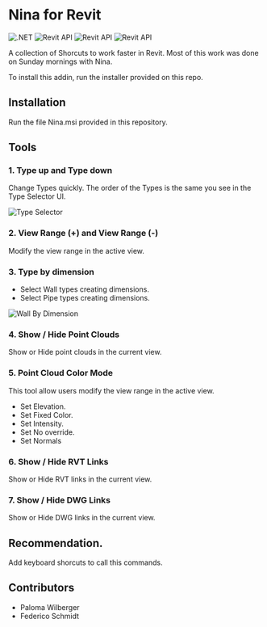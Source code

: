 # Nina for Revit
![.NET](https://img.shields.io/badge/.NET-4.7-green.svg)
![Revit API](https://img.shields.io/badge/RevitAPI-2018-blue.svg)
![Revit API](https://img.shields.io/badge/RevitAPI-2019-blue.svg)
![Revit API](https://img.shields.io/badge/RevitAPI-2020-blue.svg)

A collection of Shorcuts to work faster in Revit.
Most of this work was done on Sunday mornings with Nina.

To install this addin, run the installer provided on this repo. 

## Installation
Run the file Nina.msi provided in this repository.

## Tools

### 1. Type up and Type down
Change Types quickly. The order of the Types is the same you see in the Type Selector UI.

![Type Selector](Nina/Demo/TypeSelector.gif)

### 2. View Range (+) and View Range (-)
Modify the view range in the active view.

### 3. Type by dimension
- Select Wall types creating dimensions.
- Select Pipe types creating dimensions.

![Wall By Dimension](Nina/Demo/WallByDimension.gif)

### 4. Show / Hide Point Clouds
Show or Hide point clouds in the current view.

### 5. Point Cloud Color Mode
This tool allow users modify the view range in the active view.
- Set Elevation.
- Set Fixed Color.
- Set Intensity.
- Set No override.
- Set Normals

### 6. Show / Hide RVT Links
Show or Hide RVT links in the current view.

### 7. Show / Hide DWG Links
Show or Hide DWG links in the current view.

## Recommendation.
Add keyboard shorcuts to call this commands.

## Contributors
- Paloma Wilberger
- Federico Schmidt
